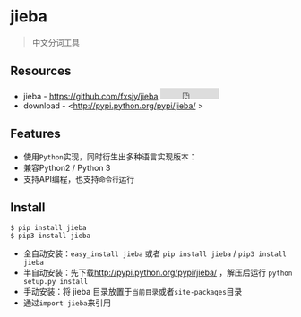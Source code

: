# jieba

> 中文分词工具


## Resources

* jieba - <https://github.com/fxsjy/jieba> <iframe src="http://258i.com/gbtn.html?user=fxsjy&repo=jieba&type=star&count=true" frameborder="0" scrolling="0" width="105px" height="20px"></iframe>
* download - <http://pypi.python.org/pypi/jieba/ >


## Features

* 使用`Python`实现，同时衍生出多种语言实现版本：
* 兼容Python2 / Python 3
* 支持API编程，也支持`命令行`运行


## Install

    $ pip install jieba
    $ pip3 install jieba

* 全自动安装：`easy_install jieba` 或者 `pip install jieba` / `pip3 install jieba`
* 半自动安装：先下载<http://pypi.python.org/pypi/jieba/> ，解压后运行 `python setup.py install`
* 手动安装：将 jieba 目录放置于`当前目录`或者`site-packages`目录
* 通过`import jieba`来引用
